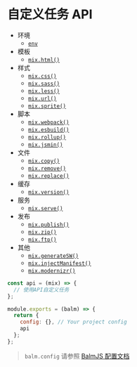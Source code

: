 # 自定义任务 API

- 环境
  - [`env`](environment.html#mix-env)
- 模板
  - [`mix.html()`](template.html#mix-html)
- 样式
  - [`mix.css()`](styles.html#mix-css)
  - [`mix.sass()`](styles.html#mix-sass)
  - [`mix.less()`](styles.html#mix-less)
  - [`mix.url()`](styles.html#mix-url)
  - [`mix.sprite()`](styles.html#mix-sprite)
- 脚本
  - [`mix.webpack()`](scripts.html#mix-webpack)
  - [`mix.esbuild()`](scripts.html#mix-esbuild)
  - [`mix.rollup()`](scripts.html#mix-rollup)
  - [`mix.jsmin()`](scripts.html#mix-jsmin)
- 文件
  - [`mix.copy()`](files.html#mix-copy)
  - [`mix.remove()`](files.html#mix-remove)
  - [`mix.replace()`](files.html#mix-replace)
- 缓存
  - [`mix.version()`](cache.html#mix-version)
- 服务
  - [`mix.serve()`](server.html#mix-serve)
- 发布
  - [`mix.publish()`](deployment.html#mix-publish)
  - [`mix.zip()`](deployment.html#mix-zip)
  - [`mix.ftp()`](deployment.html#mix-ftp)
- 其他
  - [`mix.generateSW()`](others.html#mix-generatesw)
  - [`mix.injectManifest()`](others.html#mix-injectmanifest)
  - [`mix.modernizr()`](others.html#mix-modernizr)

```js
const api = (mix) => {
  // 使用API自定义任务
};

module.exports = (balm) => {
  return {
    config: {}, // Your project config
    api
  };
};
```

> `balm.config` 请参照 [BalmJS 配置文档](../config/)
